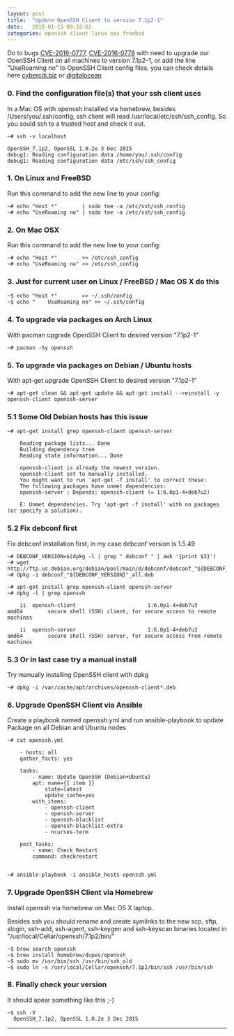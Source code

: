```yaml
---
layout: post
title:  "Update OpenSSH Client to version 7.1p2-1"
date:   2016-01-15 09:32:02
categories: openssh client linux osx freebsd
---
```


Do to bugs [CVE-2016-0777], [CVE-2016-0778] with need to upgrade our OpenSSH Client on all machines to version 7.1p2-1,
or add the line "UseRoaming no" to OpenSSH Client config files. you can check details here [cyberciti.biz] or [digitalocean] 

### 0. Find the configuration file(s) that your ssh client uses
In a Mac OS with openssh installed via homebrew, besides /Users/you/.ssh/config, ssh client will read /usr/local/etc/ssh/ssh_config. So you sould ssh to a trusted host and check it out.

    ~# ssh -v localhost

	OpenSSH_7.1p2, OpenSSL 1.0.2e 3 Dec 2015
	debug1: Reading configuration data /home/you/.ssh/config
	debug1: Reading configuration data /etc/ssh/ssh_config
	

### 1. On Linux and FreeBSD
Run this command to add the new line to your config:

    ~# echo "Host *"        | sudo tee -a /etc/ssh/ssh_config
    ~# echo "UseRoaming no" | sudo tee -a /etc/ssh/ssh_config

    
### 2. On Mac OSX
Run this command to add the new line to your config:

    ~# echo "Host *" 	    >> /etc/ssh_config
    ~# echo "UseRoaming no" >> /etc/ssh_config

### 3. Just for current user on Linux / FreeBSD / Mac OS X do this 

    ~$ echo "Host *" 		>> ~/.ssh/config
    ~$ echo "    UseRoaming no" >> ~/.ssh/config

### 4. To upgrade via packages on Arch Linux
With pacman upgrade OpenSSH Client to desired version "7.1p2-1"

    ~# pacman -Sy openssh
          

### 5. To upgrade via packages on Debian / Ubuntu hosts
With apt-get upgrade OpenSSH Client to desired version "7.1p2-1"

    ~# apt-get clean && apt-get update && apt-get install --reinstall -y openssh-client openssh-server

### 5.1 Some Old Debian hosts has this issue

    ~# apt-get install grep openssh-client openssh-server
    
        Reading package lists... Done
        Building dependency tree       
        Reading state information... Done
        
        openssh-client is already the newest version.
        openssh-client set to manually installed.
        You might want to run 'apt-get -f install' to correct these:
        The following packages have unmet dependencies:
        openssh-server : Depends: openssh-client (= 1:6.0p1-4+deb7u2)
        
        E: Unmet dependencies. Try 'apt-get -f install' with no packages (or specify a solution).

        
### 5.2 Fix debconf first
Fix debconf installation first, in my case debconf version is 1.5.49


    ~# DEBCONF_VERSION=$(dpkg -l | grep " debconf " | awk '{print $3}')
    ~# wget http://ftp.us.debian.org/debian/pool/main/d/debconf/debconf_"${DEBCONF_VERSION}"_all.deb
    ~# dpkg -i debconf_"${DEBCONF_VERSION}"_all.deb
    
    ~# apt-get install grep openssh-client openssh-server
    ~# dpkg -l | grep openssh

        ii  openssh-client                       1:6.0p1-4+deb7u3                  amd64        secure shell (SSH) client, for secure access to remote machines
        
        ii  openssh-server                       1:6.0p1-4+deb7u3                  amd64        secure shell (SSH) server, for secure access from remote machines
    

### 5.3 Or in last case try a manual install 
Try manually installing OpenSSH client with dpkg

    ~# dpkg -i /var/cache/apt/archives/openssh-client*.deb

    
### 6. Upgrade OpenSSH Client via Ansible
Create a playbook named openssh.yml and run ansible-playbook to update Package on all Debian and Ubuntu nodes

    ~# cat openssh.yml

        - hosts: all
        gather_facts: yes
        
        tasks:
            - name: Update OpenSSH (Debian+Ubuntu)
            apt: name={{ item }}
                state=latest
                update_cache=yes
            with_items:
                - openssh-client
                - openssh-server
                - openssh-blacklist
                - openssh-blacklist-extra
                - ncurses-term
                
        post_tasks:
            - name: Check Restart
            command: checkrestart


    ~# ansible-playbook -i ansible_hosts openssh.yml

### 7. Upgrade OpenSSH Client via Homebrew

Install openssh via homebrew on Mac OS X laptop.

Besides ssh you should rename and create symlinks to the new scp, sftp, slogin, ssh-add, ssh-agent, ssh-keygen and ssh-keyscan binaries located in "/usr/local/Cellar/openssh/7.1p2/bin/"

	~$ brew search openssh
	~$ brew install homebrew/dupes/openssh
	~$ sudo mv /usr/bin/ssh /usr/bin/ssh_old
	~$ sudo ln -s /usr/local/Cellar/openssh/7.1p2/bin/ssh /usr/bin/ssh

### 8. Finally check your version
It should apear something like this ;-)

	~$ ssh -V
	  OpenSSH_7.1p2, OpenSSL 1.0.2e 3 Dec 2015


---
[CVE-2016-0777]: <https://web.nvd.nist.gov/view/vuln/detail?vulnId=CVE-2016-0777>
[CVE-2016-0778]:<https://web.nvd.nist.gov/view/vuln/detail?vulnId=CVE-2016-0778>
[cyberciti.biz]: <http://www.cyberciti.biz/faq/howto-openssh-client-security-update-cve-0216-0777-cve-0216-0778/>
[digitalocean]: <https://www.digitalocean.com/community/questions/openssh-client-bug-cve-2016-0777-and-cve-2016-0778>


